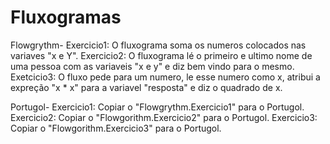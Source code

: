 # Fluxogramas
Flowgrythm-
Exercicio1: O fluxograma soma os numeros colocados nas variaves "x e Y".
Exercicio2: O fluxograma lé o primeiro e ultimo nome de uma pessoa com as variaveis "x e y" e diz bem vindo para o mesmo.
Exetcicio3: O fluxo pede para um numero, le esse numero como x, atribui a expreção "x * x" para a variavel "resposta" e diz o quadrado de x.

Portugol-
Exercicio1: Copiar o "Flowgrythm.Exercicio1" para o Portugol.
Exercicio2: Copiar o "Flowgorithm.Exercicio2" para o Portugol.
Exercicio3: Copiar o "Flowgorithm.Exercicio3" para o Portugol.
